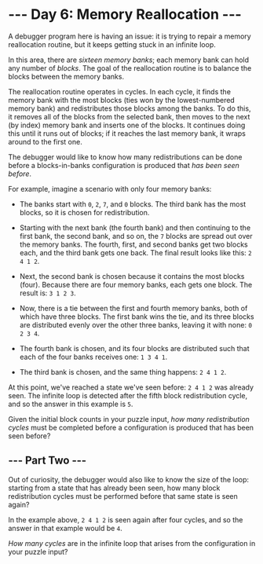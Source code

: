 # --- Day 6: Memory Reallocation ---

A debugger program here is having an issue: it is trying to repair a memory reallocation routine, but it keeps getting stuck in an infinite loop.

In this area, there are *sixteen memory banks*; each memory bank can hold any number of *blocks*. The goal of the reallocation routine is to balance the blocks between the memory banks.

The reallocation routine operates in cycles. In each cycle, it finds the memory bank with the most blocks (ties won by the lowest-numbered memory bank) and redistributes those blocks among the banks. To do this, it removes all of the blocks from the selected bank, then moves to the next (by index) memory bank and inserts one of the blocks. It continues doing this until it runs out of blocks; if it reaches the last memory bank, it wraps around to the first one.

The debugger would like to know how many redistributions can be done before a blocks-in-banks configuration is produced that *has been seen before*.

For example, imagine a scenario with only four memory banks:


 - The banks start with `0`, `2`, `7`, and `0` blocks. The third bank has the most blocks, so it is chosen for redistribution.

 - Starting with the next bank (the fourth bank) and then continuing to the first bank, the second bank, and so on, the `7` blocks are spread out over the memory banks. The fourth, first, and second banks get two blocks each, and the third bank gets one back. The final result looks like this: `2 4 1 2`.

 - Next, the second bank is chosen because it contains the most blocks (four). Because there are four memory banks, each gets one block. The result is: `3 1 2 3`.

 - Now, there is a tie between the first and fourth memory banks, both of which have three blocks. The first bank wins the tie, and its three blocks are distributed evenly over the other three banks, leaving it with none: `0 2 3 4`.

 - The fourth bank is chosen, and its four blocks are distributed such that each of the four banks receives one: `1 3 4 1`.

 - The third bank is chosen, and the same thing happens: `2 4 1 2`.


At this point, we've reached a state we've seen before: `2 4 1 2` was already seen. The infinite loop is detected after the fifth block redistribution cycle, and so the answer in this example is `5`.

Given the initial block counts in your puzzle input, *how many redistribution cycles* must be completed before a configuration is produced that has been seen before?

## --- Part Two ---

Out of curiosity, the debugger would also like to know the size of the loop: starting from a state that has already been seen, how many block redistribution cycles must be performed before that same state is seen again?

In the example above, `2 4 1 2` is seen again after four cycles, and so the answer in that example would be `4`.

*How many cycles* are in the infinite loop that arises from the configuration in your puzzle input?

